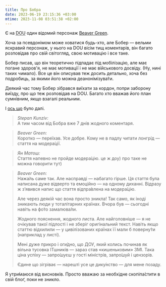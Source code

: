 ```yaml
---
title: Про Бобра
date: 2023-06-19 23:15:36 +03:00
mtime: 2023-11-08 03:51:38 +02:00
---
```


Є на <abbr lang="en" title="Developers Org UA">DOU</abbr> один відомий персонаж [Beaver Green][1].

Хоча за псевдонімом може ховатися будь-хто, але Бобер — вельми яскравий персонаж, у нього на <abbr lang="en">DOU</abbr> вісім тищ коментарів, він багато розповідав про свій світогляд, свою мотивацію і все таке.

Бобер писав, що він теоретично підпадає під мобілізацію, але має погане здоров'я, не має мотивації і не має військового досвіду. (Ну, нині таких чимало). Все це він описував теж досить детально, хоча без подробиць, за якими його можна деанонімізува́ти.

Деякий час тому Бобер зібрався виїхати за кордон, попри заборону виїзду, про що теж розповідав на <abbr lang="en">DOU</abbr>. Багато хто вважав його план сумнівним, якщо взагалі реальним.

І [ось що][2] було далі.

> _Stepan Kunziv:_ <br>
> А тим часом від Бобра вже 7 днів жодного коментаря.

> _Beaver Green:_<br>
> Коротко — переїхав. Усе добре. Кому не в падлу читати лонгрі́д — стаття на модера́ції.

> _Ян Матош:_<br>
> Стаття напевно не пройде модера́цію. це ж доу) про таке не можна говорити тут)

> _Beaver Green:_<br>
> Нажа́ль саме так. Але насправді — набагато гірше. Ця стаття була написана дуже відверто та емоційно — на одному диханні. Відразу ж з’явився напис що стаття відпра́влена на модера́цію.
>
> Але через деякій час вона просто зникла! Так само, як іноді зникають люди у тоталітарних країнах. Вчора був — сьогодні навіть на фо́то замалюва́ли.
>
> Жодного пояснення, жодного листа. Але найголовніше — я не очікував такої підлості і не зберіг оригінальний текст. Навіть якщо статтю відхилили — у цивілізованих країнах її мали б поверну́ти (наприклад у листі).
>
> Мені дуже прикро і оги́дно, що ДОУ, який колись починав як вільна тусовка ІТшників — зараз став «кишеньковим» ЗМІ. Така ціна успіху — запро́шуєш у гості міністрів, запро́шуй і цензорів.
>
> Єдине що зігріває — нарешті усе це дику́нство — для мене позаду.

Я утри́маюся від висновків. Просто вважаю за необхідне скопіпа́стити в свій блоґ, поки не зникло.

[1]: https://dou.ua/users/beavergreen/
[2]: https://dou.ua/forums/topic/43697/#2641514
